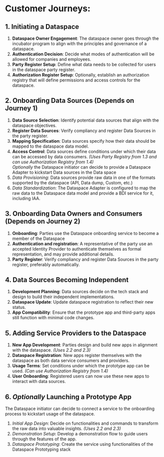 # Customer Journeys:

## 1. Initiating a Dataspace

1. **Dataspace Owner Engagement**: The dataspace owner goes through the incubator program to align with the principles and governance of a dataspace.
2. **Authentication Decision**: Decide what modes of authentication will be allowed for companies and employees.
3. **Party Register Setup**: Define what data needs to be collected for users in the dataspace party register.
4. **Authorization Register Setup**: Optionally, establish an authorization registry that will define permissions and access controls for the dataspace.

## 2. Onboarding Data Sources (Depends on Journey 1)

1. **Data Source Selection**: Identify potential data sources that align with the dataspace objectives.
2. **Register Data Sources**: Verify compliancy and register Data Sources in the party register.
3. **Mapping Specification**: Data sources specify how their data should be mapped to the dataspace data model.
4. **Access Control**: Data sources define conditions under which their data can be accessed by data consumers. _(Uses Party Registry from 1.3 and can use Authorization Registry from 1.4)_  
_Optionally_ the Dataspace initiator can decide to provide a Dataspace Adapter to kickstart Data sources in the Data space
5. _Data Provisioning_: Data sources provide raw data in one of the formats supported by the dataspace (API, Data dump, Custom, etc.)
6. _Data Standardization_: The Dataspace Adapter is configured to map the raw data to the Dataspace data model and provide a BDI service for it, including IAA.

## 3. Onboarding Data Owners and Consumers (Depends on Journey 2) 
1. **Onboarding**: Parties use the Dataspace onboarding service to become a member of the Dataspace
2. **Authentication and registration**: A representative of the party use an accepted Identity Provider to authenticate themselves as formal representation, and may provide additional details.
3. **Party Register**: Verify compliancy and register Data Sources in the party register, preferably automatically.

## 4. Data Sources Becoming Independent

1. **Development Planning**: Data sources decide on the tech stack and design to build their independent implementations.
2. **Dataspace Update**: Update dataspace registration to reflect their new status.
3. **App Compatibility**: Ensure that the prototype app and third-party apps still function with minimal code changes.

## 5. Adding Service Providers to the Dataspace

1. **New App Development**: Parties design and build new apps in alignment with the dataspace. _(Uses 2.2 and 2.3)_
2. **Dataspace Registration**: New apps register themselves with the dataspace as both data service consumers and providers.
3. **Usage Terms**: Set conditions under which the prototype app can be used. _(Can use Authorization Registry from 1.4)_
4. **User Onboarding**: Registered users can now use these new apps to interact with data sources.

## 6. _Optionally_ Launching a Prototype App
The Dataspace initiator can decide to connect a service to the onboarding process to kickstart usage of the dataspace.
1. _Initial App Design_: Decide on functionalities and commands to transform the raw data into valuable insights. _(Uses 2.2 and 2.3)_
2. _Demonstration Setup_: Develop a demonstration flow to guide users through the features of the app.
3. _Dataspace Prototyping_: Create the service using functionalities of the Dataspace Prototyping stack
